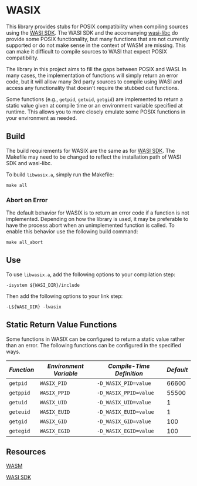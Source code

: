 
# WASIX

This library provides stubs for POSIX compatibility when compiling sources
using the [WASI SDK](https://github.com/WebAssembly/wasi-sdk). The WASI SDK
and the accomanying [wasi-libc](https://github.com/WebAssembly/wasi-libc) do
provide some POSIX functionality, but many functions that are not currently
supported or do not make sense in the context of WASM are missing. This can
make it difficult to compile sources to WASI that expect POSIX compatibility.

The library in this project aims to fill the gaps between POSIX and WASI.
In many cases, the implementation of functions will simply return an error
code, but it will allow many 3rd party sources to compile using WASI and
access any functionality that doesn't require the stubbed out functions.

Some functions (e.g., `getpid`, `getuid`, `getgid`) are implemented to return
a static value given at compile time or an environment variable specified
at runtime. This allows you to more closely emulate some POSIX functions
in your environment as needed.


## Build

The build requirements for WASIX are the same as for 
[WASI SDK](https://github.com/WebAssembly/wasi-sdk). The Makefile may
need to be changed to reflect the installation path of WASI SDK and
wasi-libc.

To build `libwasix.a`, simply run the Makefile:
```
make all
```

### Abort on Error

The default behavior for WASIX is to return an error code if a function
is not implemented. Depending on how the library is used, it may be preferable
to have the process abort when an unimplemented function is called. To
enable this behavior use the following build command:
```
make all_abort
```

## Use

To use `libwasix.a`, add the following options to your compilation step:
```
-isystem ${WASI_DIR}/include
```

Then add the following options to your link step:
```
-L${WASI_DIR} -lwasix
```


## Static Return Value Functions

Some functions in WASIX can be configured to return a static value rather
than an error. The following functions can be configured in the specified
ways.

| *Function* | *Environment Variable* | *Compile-Time Definition* | *Default* |
|------------|------------------------|---------------------------|-----------|
| `getpid`   | `WASIX_PID`            | `-D_WASIX_PID=value`      | 66600     |
| `getppid`  | `WASIX_PPID`           | `-D_WASIX_PPID=value`     | 55500     |
| `getuid`   | `WASIX_UID`            | `-D_WASIX_UID=value`      | 1         |
| `geteuid`  | `WASIX_EUID`           | `-D_WASIX_EUID=value`     | 1         |
| `getgid`   | `WASIX_GID `           | `-D_WASIX_GID=value`      | 100       |
| `getegid`  | `WASIX_EGID`           | `-D_WASIX_EGID=value`     | 100       |


## Resources

[WASM](https://webassembly.org)

[WASI SDK](https://github.com/WebAssembly/wasi-sdk) 
